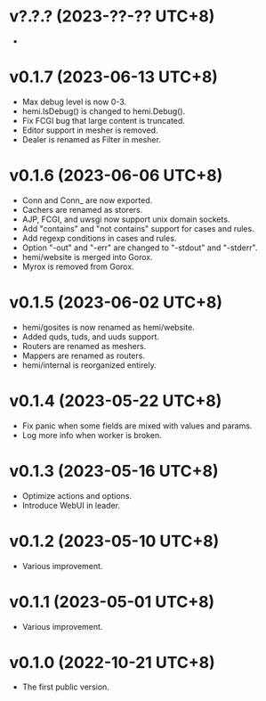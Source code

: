 v?.?.?                                                        (2023-??-?? UTC+8)
================================================================================

  *

v0.1.7                                                        (2023-06-13 UTC+8)
================================================================================

  * Max debug level is now 0-3.
  * hemi.IsDebug() is changed to hemi.Debug().
  * Fix FCGI bug that large content is truncated.
  * Editor support in mesher is removed.
  * Dealer is renamed as Filter in mesher.

v0.1.6                                                        (2023-06-06 UTC+8)
================================================================================

  * Conn and Conn_ are now exported.
  * Cachers are renamed as storers.
  * AJP, FCGI, and uwsgi now support unix domain sockets.
  * Add "contains" and "not contains" support for cases and rules.
  * Add regexp conditions in cases and rules.
  * Option "-out" and "-err" are changed to "-stdout" and "-stderr".
  * hemi/website is merged into Gorox.
  * Myrox is removed from Gorox.

v0.1.5                                                        (2023-06-02 UTC+8)
================================================================================

  * hemi/gosites is now renamed as hemi/website.
  * Added quds, tuds, and uuds support.
  * Routers are renamed as meshers.
  * Mappers are renamed as routers.
  * hemi/internal is reorganized entirely.

v0.1.4                                                        (2023-05-22 UTC+8)
================================================================================

  * Fix panic when some fields are mixed with values and params.
  * Log more info when worker is broken.

v0.1.3                                                        (2023-05-16 UTC+8)
================================================================================

  * Optimize actions and options.
  * Introduce WebUI in leader.

v0.1.2                                                        (2023-05-10 UTC+8)
================================================================================

  * Various improvement.

v0.1.1                                                        (2023-05-01 UTC+8)
================================================================================

  * Various improvement.

v0.1.0                                                        (2022-10-21 UTC+8)
================================================================================

  * The first public version.
